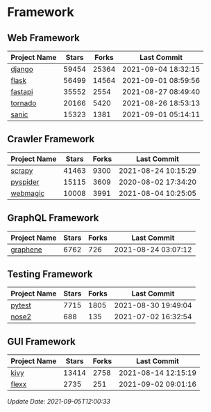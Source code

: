 # Framework

## Web Framework
| Project Name | Stars | Forks | Last Commit |
| ------------ | ----- | ----- | ----------- |
| [django](https://github.com/django/django) | 59454 | 25364 | 2021-09-04 18:32:15 |
| [flask](https://github.com/pallets/flask) | 56499 | 14564 | 2021-09-01 08:59:56 |
| [fastapi](https://github.com/tiangolo/fastapi) | 35552 | 2554 | 2021-08-27 08:49:40 |
| [tornado](https://github.com/tornadoweb/tornado) | 20166 | 5420 | 2021-08-26 18:53:13 |
| [sanic](https://github.com/sanic-org/sanic) | 15323 | 1381 | 2021-09-01 05:14:11 |

## Crawler Framework
| Project Name | Stars | Forks | Last Commit |
| ------------ | ----- | ----- | ----------- |
| [scrapy](https://github.com/scrapy/scrapy) | 41463 | 9300 | 2021-08-24 10:15:29 |
| [pyspider](https://github.com/binux/pyspider) | 15115 | 3609 | 2020-08-02 17:34:20 |
| [webmagic](https://github.com/code4craft/webmagic) | 10008 | 3991 | 2021-08-04 10:25:05 |

## GraphQL Framework
| Project Name | Stars | Forks | Last Commit |
| ------------ | ----- | ----- | ----------- |
| [graphene](https://github.com/graphql-python/graphene) | 6762 | 726 | 2021-08-24 03:07:12 |

## Testing Framework
| Project Name | Stars | Forks | Last Commit |
| ------------ | ----- | ----- | ----------- |
| [pytest](https://github.com/pytest-dev/pytest) | 7715 | 1805 | 2021-08-30 19:49:04 |
| [nose2](https://github.com/nose-devs/nose2) | 688 | 135 | 2021-07-02 16:32:54 |

## GUI Framework
| Project Name | Stars | Forks | Last Commit |
| ------------ | ----- | ----- | ----------- |
| [kivy](https://github.com/kivy/kivy) | 13414 | 2758 | 2021-08-14 12:15:19 |
| [flexx](https://github.com/flexxui/flexx) | 2735 | 251 | 2021-09-02 09:01:16 |

*Update Date: 2021-09-05T12:00:33*